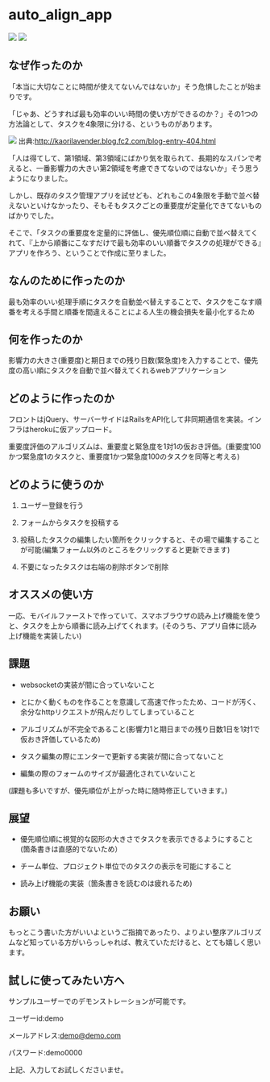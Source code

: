 # auto_align_app

![](https://gyazo.com/867958e87cba1a22222b8639fcb7ee1e.gif)
![](https://i.gyazo.com/d0dcc327659e2fec59e8f3ed889314d3.gif)

## なぜ作ったのか
「本当に大切なことに時間が使えてないんではないか」そう危惧したことが始まりです。

「じゃあ、どうすれば最も効率のいい時間の使い方ができるのか？」その1つの方法論として、タスクを4象限に分ける、というものがあります。

![](https://user-images.githubusercontent.com/26163436/36083602-8d1bf76e-0ff7-11e8-847a-612b06715843.png)
出典:http://kaorilavender.blog.fc2.com/blog-entry-404.html

「人は得てして、第1領域、第3領域にばかり気を取られて、長期的なスパンで考えると、一番影響力の大きい第2領域を考慮できてないのではないか」そう思うようになりました。

しかし、既存のタスク管理アプリを試せども、どれもこの4象限を手動で並べ替えないといけなかったり、そもそもタスクごとの重要度が定量化できてないものばかりでした。

そこで、「タスクの重要度を定量的に評価し、優先順位順に自動で並べ替えてくれて、『上から順番にこなすだけで最も効率のいい順番でタスクの処理ができる』アプリを作ろう、ということで作成に至りました。

## なんのために作ったのか
最も効率のいい処理手順にタスクを自動並べ替えすることで、タスクをこなす順番を考える手間と順番を間違えることによる人生の機会損失を最小化するため

## 何を作ったのか
影響力の大きさ(重要度)と期日までの残り日数(緊急度)を入力することで、優先度の高い順にタスクを自動で並べ替えてくれるwebアプリケーション

## どのように作ったのか
フロントはjQuery、サーバーサイドはRailsをAPI化して非同期通信を実装。インフラはherokuに仮アップロード。

重要度評価のアルゴリズムは、重要度と緊急度を1対1の仮おき評価。(重要度100かつ緊急度1のタスクと、重要度1かつ緊急度100のタスクを同等と考える)

## どのように使うのか
1. ユーザー登録を行う

2. フォームからタスクを投稿する

3. 投稿したタスクの編集したい箇所をクリックすると、その場で編集することが可能(編集フォーム以外のところをクリックすると更新できます)

4. 不要になったタスクは右端の削除ボタンで削除 

## オススメの使い方
一応、モバイルファーストで作っていて、スマホブラウザの読み上げ機能を使うと、タスクを上から順番に読み上げてくれます。(そのうち、アプリ自体に読み上げ機能を実装したい)

## 課題
- websocketの実装が間に合っていないこと

- とにかく動くものを作ることを意識して高速で作ったため、コードが汚く、余分なhttpリクエストが飛んだりしてしまっていること

- アルゴリズムが不完全であること(影響力1と期日までの残り日数1日を1対1で仮おき評価しているため)

- タスク編集の際にエンターで更新する実装が間に合ってないこと

- 編集の際のフォームのサイズが最適化されていないこと

(課題も多いですが、優先順位が上がった時に随時修正していきます。)

## 展望
- 優先順位順に視覚的な図形の大きさでタスクを表示できるようにすること(箇条書きは直感的でないため）

- チーム単位、プロジェクト単位でのタスクの表示を可能にすること

- 読み上げ機能の実装（箇条書きを読むのは疲れるため)

## お願い
もっとこう書いた方がいいよというご指摘であったり、よりよい整序アルゴリズムなど知っている方がいらっしゃれば、教えていただけると、とても嬉しく思います。

## 試しに使ってみたい方へ

サンプルユーザーでのデモンストレーションが可能です。

ユーザーid:demo

メールアドレス:demo@demo.com

パスワード:demo0000

上記、入力してお試しくださいませ。
